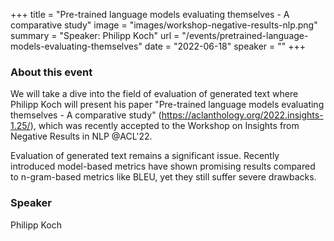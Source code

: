 +++
title = "Pre-trained language models evaluating themselves - A comparative study"
image = "images/workshop-negative-results-nlp.png"
summary = "Speaker: Philipp Koch"
url = "/events/pretrained-language-models-evaluating-themselves"
date = "2022-06-18"
speaker = ""
+++

<!--more-->

### About this event

We will take a dive into the field of evaluation of generated text where Philipp Koch will present his paper "Pre-trained language models evaluating themselves - A comparative study" (https://aclanthology.org/2022.insights-1.25/), which was recently accepted to the Workshop on Insights from Negative Results in NLP @ACL'22.

Evaluation of generated text remains a significant issue. Recently introduced model-based metrics have shown promising results compared to n-gram-based metrics like BLEU, yet they still suffer severe drawbacks. 

### Speaker
Philipp Koch